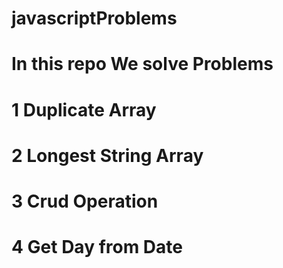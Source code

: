 # javascriptProblems
# In this repo We solve Problems 

# 1 Duplicate Array

# 2 Longest String Array

# 3 Crud Operation

# 4 Get Day from Date
